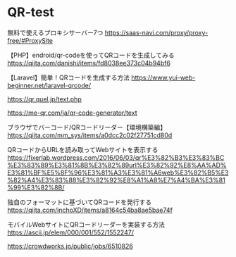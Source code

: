 # QR-test
無料で使えるプロキシサーバー7つ
https://saas-navi.com/proxy/proxy-free/#ProxySite

【PHP】endroid/qr-codeを使ってQRコードを生成してみる
https://qiita.com/danishi/items/fd8038ee373c04b94bf6

【Laravel】簡単！QRコードを生成する方法
https://www.yui-web-beginner.net/laravel-qrcode/

https://qr.quel.jp/text.php

https://me-qr.com/ja/qr-code-generator/text

ブラウザでバーコード/QRコードリーダー【環境構築編】
https://qiita.com/mm_sys/items/a0dcc2c02f27751cd80d

QRコードからURLを読み取ってWebサイトを表示する
https://fixerlab.wordpress.com/2016/06/03/qr%E3%82%B3%E3%83%BC%E3%83%89%E3%81%8B%E3%82%89url%E3%82%92%E8%AA%AD%E3%81%BF%E5%8F%96%E3%81%A3%E3%81%A6web%E3%82%B5%E3%82%A4%E3%83%88%E3%82%92%E8%A1%A8%E7%A4%BA%E3%81%99%E3%82%8B/

独自のフォーマットに基づいてQRコードを発行する
https://qiita.com/inchoXD/items/a8164c54ba8ae5bae74f

モバイルWebサイトにQRコードリーダーを実装する方法
https://ascii.jp/elem/000/001/552/1552247/

https://crowdworks.jp/public/jobs/6510826
